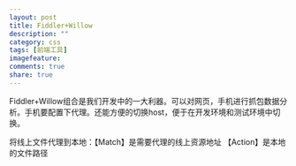 ```yaml
---
layout: post
title: Fiddler+Willow
description: ""
category: css
tags: [前端工具]
imagefeature:
comments: true
share: true
---
```


Fiddler+Willow组合是我们开发中的一大利器。可以对网页，手机进行抓包数据分析。手机要配置下代理。还能方便的切换host，便于在开发环境和测试环境中切换。

将线上文件代理到本地：【Match】是需要代理的线上资源地址 【Action】是本地的文件路径